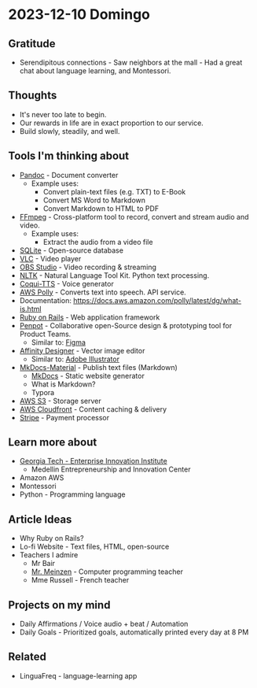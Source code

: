 # 2023-12-10 Domingo



## Gratitude

- Serendipitous connections - Saw neighbors at the mall - Had a great chat about language learning, and Montessori. 



## Thoughts

- It's never too late to begin.
- Our rewards in life are in exact proportion to our service.
- Build slowly, steadily, and well. 



## Tools I'm thinking about

- [Pandoc](https://pandoc.org/) - Document converter
  - Example uses:
    - Convert plain-text files (e.g. TXT)  to E-Book
    - Convert MS Word to Markdown
    - Convert Markdown to HTML to PDF
- [FFmpeg](https://ffmpeg.org/) - Cross-platform tool to record, convert and stream audio and video. 
  - Example uses:
    - Extract the audio from a video file
- [SQLite](https://www.sqlite.org/index.html) - Open-source database
- [VLC](https://www.videolan.org/) - Video player
- [OBS Studio](https://obsproject.com/) - Video recording & streaming
- [NLTK](https://www.nltk.org/) - Natural Language Tool Kit. Python text processing.
- [Coqui-TTS](https://github.com/coqui-ai/TTS) - Voice generator
-  [AWS Polly](https://en.wikipedia.org/wiki/Amazon_Polly) - Converts text into speech. API service.
  - Documentation: https://docs.aws.amazon.com/polly/latest/dg/what-is.html
- [Ruby on Rails](https://rubyonrails.org/) - Web application framework
- [Penpot](https://penpot.app/) - Collaborative open-Source design & prototyping tool for Product Teams. 
  - Similar to: [Figma](https://en.wikipedia.org/wiki/Figma)
- [Affinity Designer](https://affinity.serif.com/en-us/designer/) - Vector image editor
  - Similar to: [Adobe Illustrator](https://en.wikipedia.org/wiki/Adobe_Illustrator)
- [MkDocs-Material](https://squidfunk.github.io/mkdocs-material/) - Publish text files (Markdown) 
  - [MkDocs](https://www.mkdocs.org/) - Static website generator
  - What is Markdown?
  - Typora
- [AWS S3](https://en.wikipedia.org/wiki/Amazon_S3) - Storage server
- [AWS Cloudfront](https://en.wikipedia.org/wiki/Amazon_CloudFront) - Content caching &  delivery
- [Stripe](https://stripe.com/) - Payment processor



## Learn more about

- [Georgia Tech - Enterprise Innovation Institute](https://innovate.gatech.edu/)
  - Medellin Entrepreneurship and Innovation Center
- Amazon AWS
- Montessori
- Python - Programming language



## Article Ideas

- Why Ruby on Rails?
- Lo-fi Website - Text files, HTML, open-source
- Teachers I admire
  - Mr Bair 
  - [Mr. Meinzen](https://meinzeit.com/) - Computer programming teacher
  - Mme Russell - French teacher



## Projects on my mind

- Daily Affirmations / Voice audio + beat / Automation
- Daily Goals - Prioritized goals, automatically printed every day at 8 PM

## Related

- LinguaFreq -  language-learning app

